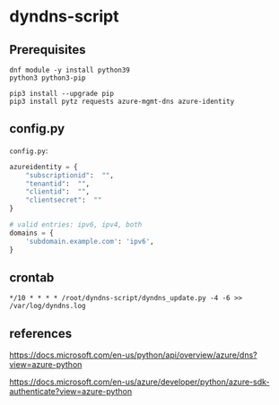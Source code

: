 # dyndns-script
## Prerequisites
```
dnf module -y install python39
python3 python3-pip

pip3 install --upgrade pip
pip3 install pytz requests azure-mgmt-dns azure-identity
```


## config.py
`config.py`:


```python
azureidentity = {
    "subscriptionid":  "",
    "tenantid":  "",
    "clientid":  "",
    "clientsecret":  ""
}

# valid entries: ipv6, ipv4, both
domains = {
    'subdomain.example.com': 'ipv6',
}
```

## crontab
```
*/10 * * * * /root/dyndns-script/dyndns_update.py -4 -6 >> /var/log/dyndns.log
```

## references
https://docs.microsoft.com/en-us/python/api/overview/azure/dns?view=azure-python

https://docs.microsoft.com/en-us/azure/developer/python/azure-sdk-authenticate?view=azure-python
